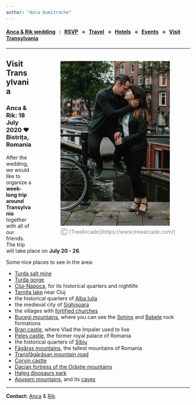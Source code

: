```yaml
---
author: "Anca Dumitrache"
---
```


<script src="https://use.fontawesome.com/4b6dfd67d9.js"></script>

#### [Anca & Rik wedding](./)  &nbsp; : &nbsp; [RSVP](https://forms.gle/nrNsmtP1qeaxgmD89)  &nbsp; &#10209; &nbsp;   [Travel](travel.html)  &nbsp; &#10209; &nbsp;  [Hotels](hotels.html)  &nbsp; &#10209; &nbsp;  [Events](events.html)  &nbsp; &#10209; &nbsp;  [Visit Transylvania](trip.html)




***

<figure style="float: right; margin-left: 80px; margin-bottom: 20px; margin-top: 20px">
<img src="AncaRik.jpg" width="300" />
<figcaption style="text-align: center; margin-top: 5px; color: gray;">&#9400; [TreeArcade](https://www.treearcade.com/)</figcaption>
</figure>

## Visit Transylvania
### Anca & Rik: 18 July 2020 ❤️ Bistrița, Romania

After the wedding, we would like to organize a **week-long trip around Transylvania** together with all of our friends. The trip will take place on **July 20 - 26**.

Some nice places to see in the area:

* [Turda salt mine](https://en.wikipedia.org/wiki/Salina_Turda)
* [Turda gorge](https://en.wikipedia.org/wiki/Turda_Gorge)
* [Cluj-Napoca](https://en.wikipedia.org/wiki/Cluj-Napoca), for its historical quarters and nightlife
* [Tarnița lake](https://en.wikipedia.org/wiki/Lake_Tarni%C8%9Ba) near Cluj
* the historical quarters of [Alba Iulia](https://en.wikipedia.org/wiki/Alba_Iulia)
* the medieval city of [Sighișoara](https://en.wikipedia.org/wiki/Sighi%C8%99oara)
* the villages with [fortified churches](https://en.wikipedia.org/wiki/Villages_with_fortified_churches_in_Transylvania)
* [Bucegi mountains](https://en.wikipedia.org/wiki/Bucegi_Mountains), where you can see the [Sphinx](https://en.wikipedia.org/wiki/Sphinx_(Romania)) and [Babele](https://en.wikipedia.org/wiki/Babele) rock formations
* [Bran castle](https://en.wikipedia.org/wiki/Bran_Castle), where Vlad the Impaler used to live
* [Peleș castle](https://en.wikipedia.org/wiki/Pele%C8%99_Castle), the former royal palace of Romania
* the historical quarters of [Sibiu](https://en.wikipedia.org/wiki/Sibiu)
* [Făgăraș mountains](https://en.wikipedia.org/wiki/F%C4%83g%C4%83ra%C8%99_Mountains), the tallest mountains of Romania
* [Transfăgărășan mountain road](https://en.wikipedia.org/wiki/Transf%C4%83g%C4%83r%C4%83%C8%99an)
* [Corvin castle](https://en.wikipedia.org/wiki/Corvin_Castle)
* [Dacian fortress of the Orăștie mountains](https://en.wikipedia.org/wiki/Dacian_Fortresses_of_the_Or%C4%83%C8%99tie_Mountains)
* [Hațeg dinosaurs park](https://en.wikipedia.org/wiki/Ha%C8%9Beg_Country_Dinosaurs_Geopark)
* [Apuseni mountains](https://en.wikipedia.org/wiki/Apuseni_Mountains), and its [caves](https://www.uncover-romania.com/attractions/nature/caves-from-apuseni/)


***

**Contact:** [Anca](mailto:anca.dmtrch@gmail.com) & [Rik](mailto:rikkid6@gmail.com).
